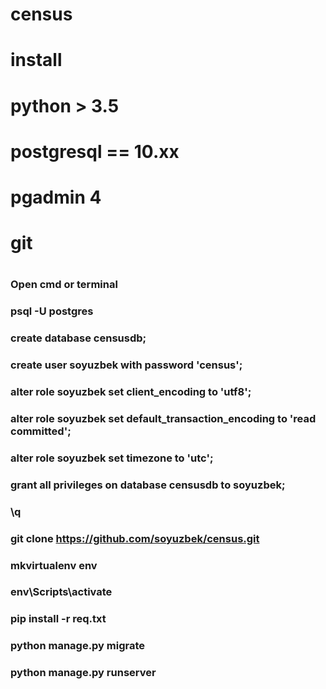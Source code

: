 # census
# install 
#  python > 3.5
#  postgresql == 10.xx
#  pgadmin 4
#  git
#
### Open cmd or terminal

### psql -U postgres
### create database censusdb;
### create user soyuzbek with password 'census';
### alter role soyuzbek set client_encoding to 'utf8';
### alter role soyuzbek set default_transaction_encoding to 'read committed';
### alter role soyuzbek set timezone to 'utc';
### grant all privileges on database censusdb to soyuzbek;
### \q

### git clone https://github.com/soyuzbek/census.git
### mkvirtualenv env
### env\Scripts\activate
### pip install -r req.txt
### python manage.py migrate
### python manage.py runserver
